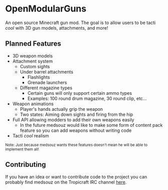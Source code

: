 OpenModularGuns
===============
An open source Minecraft gun mod. The goal is to allow users to be tacti _cool_ with 3D gun models, attachments, and more!

Planned Features
----------------

- 3D weapon models
- Attachment system
	- Custom sights
	- Under barrel attachments
		- Flashlights
		- Grenade launchers
	- Different magazine types
		- Certain guns will only support certain ammo types
		- Examples: 100 round drum magazine, 30 round clip, etc...
- Weapon animations
	- Player's hands actually grip the weapon
	- Two states: Aiming down sights and firing from the hip
- Full API allowing modders to add their own weapons easily
	- In the future medsouz would like to make some form of content pack feature so you can add weapons without writing code
- Tacti _cool_ realism

<sup>Note: Just because medsouz wants these features doesn't mean he will be able to implement them all!</sup>

Contributing
------------

If you have an idea or want to contribute code to the project you can probably find medsouz on the Tropicraft IRC channel [here](http://webchat.esper.net/?nick=&channels=tropicraft).
